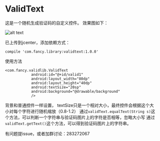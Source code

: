 # ValidText
这是一个随机生成验证码的自定义控件。
效果图如下：

![alt text](https://github.com/sunflowerseat/ValidText/blob/master/preview/validActivity.png "Title")

已上传到jcenter，添加依赖方式：

`compile 'com.fancy.library:validtext:1.0.0'`

使用方法
```
<com.fancy.validlib.ValidText
            android:id="@+id/valid1"
            android:layout_width="80dp"
            android:layout_height="40dp"
            android:textSize="20sp"
            android:background="@drawable/background"
            />
```
背景和普通控件一样设置，
textSize只是一个相对大小，最终控件会根据这个大小对每个字符进行随机缩放（0.8-1.2）
通过`validText.equalText(String s)`这个方法，可以判断一个字符串与验证码图片上的字符是否相等，忽略大小写
通过`validText.getText()`这个方法，可以得到验证码图片上的字符串。


有问题提issue，或者加群讨论：283272067
